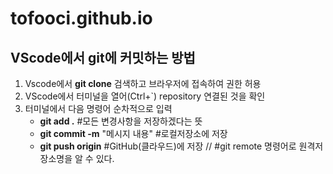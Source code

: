 # tofooci.github.io

## VScode에서 git에 커밋하는 방법
1. Vscode에서 __git clone__ 검색하고 브라우저에 접속하여 권한 허용
2. VScode에서 터미널을 열어(Ctrl+`) repository 연결된 것을 확인
3. 터미널에서 다음 명령어 순차적으로 입력
    * __git add .__ #모든 변경사항을 저장하겠다는 뜻
    * __git commit -m__ "메시지 내용" #로컬저장소에 저장
    * __git push origin__ #GitHub(클라우드)에 저장 // #git remote 명령어로 원격저장소명을 알 수 있다.
